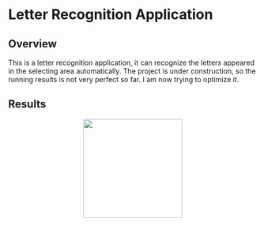 # Letter Recognition Application

## Overview
This is a letter recognition application, it can recognize the letters appeared in the selecting area automatically. The project is under construction, so the running results is not very perfect so far. I am now trying to optimize it.

## Results

<center class="half">
    <img src="result2.jpeg" width="200"/>
</center>

